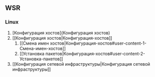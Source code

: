 ## WSR
### Linux
1. [Конфигурация хостов](Конфигурация хостов)
1. [[Конфигурация хостов|Конфигурация-хостов]]
   1. [[Смена имен хостов|Конфигурация-хостов#user-content-1-Смена-имен-хостов]]
   1. [[Установка пакетов|Конфигурация-хостов#user-content-2-Установка-пакетов]]
1. [[Конфигурация сетевой инфраструктуры|Конфигурация сетевой инфраструктуры]]
